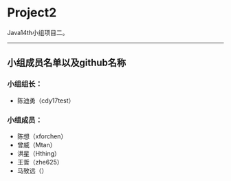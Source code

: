 # Project2
Java14th小组项目二。

---
## 小组成员名单以及github名称
### 小组组长：
* 陈迪勇（cdy17test）
### 小组成员：
* 陈想（xforchen）
* 曾威（Mtan）
* 洪星（Hthing）
* 王哲（zhe625）
* 马致远（）
